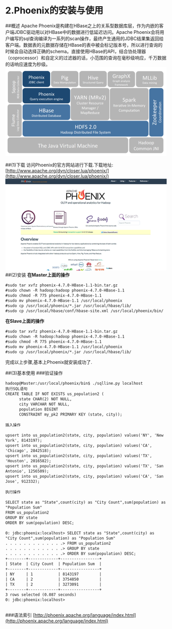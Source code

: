 # 2.Phoenix的安装与使用
##概述
Apache Phoenix是构建在HBase之上的关系型数据库层，作为内嵌的客户端JDBC驱动用以对HBase中的数据进行低延迟访问。Apache Phoenix会将用户编写的sql查询编译为一系列的scan操作，最终产生通用的JDBC结果集返回给客户端。数据表的元数据存储在HBase的表中被会标记版本号，所以进行查询的时候会自动选择正确的schema。直接使用HBase的API，结合协处理器（coprocessor）和自定义的过滤器的话，小范围的查询在毫秒级响应，千万数据的话响应速度为秒级。
![](../../images/12/182730bdckgin2jtd38gpg.png)

##(1)下载
访问Phoenix的官方网站进行下载.下载地址:[http://www.apache.org/dyn/closer.lua/phoenix/](http://www.apache.org/dyn/closer.lua/phoenix/)
![](../../images/12/phoenix.png)
##(2)安装
**在Master上面的操作**

```
#sudo tar xvfz phoenix-4.7.0-HBase-1.1-bin.tar.gz 
#sudo chown -R hadoop:hadoop phoenix-4.7.0-HBase-1.1
#sudo chmod -R 775 phoenix-4.7.0-HBase-1.1
#sudo mv phoenix-4.7.0-HBase-1.1 /usr/local/phoenix
#sudo cp /usr/local/phoenix/*.jar /usr/local/hbase/lib/
#sudo cp /usr/local/hbase/conf/hbase-site.xml /usr/local/phoenix/bin/
```

**在Slave上面的操作**

```
#sudo tar xvfz phoenix-4.7.0-HBase-1.1-bin.tar.gz 
#sudo chown -R hadoop:hadoop phoenix-4.7.0-HBase-1.1
#sudo chmod -R 775 phoenix-4.7.0-HBase-1.1
#sudo mv phoenix-4.7.0-HBase-1.1 /usr/local/phoenix
#sudo cp /usr/local/phoenix/*.jar /usr/local/hbase/lib/
```

完成以上步骤,基本上Phoenix就安装成功了.

##(3)基本使用
###验证操作

```
hadoop@Master:/usr/local/phoenix/bin$ ./sqlline.py localhost
执行SQL语句
CREATE TABLE IF NOT EXISTS us_population2 (
      state CHAR(2) NOT NULL,
      city VARCHAR NOT NULL,
      population BIGINT
      CONSTRAINT my_pk2 PRIMARY KEY (state, city));
      
插入操作

upsert into us_population2(state, city, population) values('NY', 'New York', 8143197);
upsert into us_population2(state, city, population) values('CA', 'Chicago', 2842518);
upsert into us_population2(state, city, population) values('TX', 'Houston', 2016582);
upsert into us_population2(state, city, population) values('TX', 'San Antonio', 1256509);
upsert into us_population2(state, city, population) values('CA', 'San Jose', 912332);

执行操作

SELECT state as "State",count(city) as "City Count",sum(population) as "Population Sum"
FROM us_population2
GROUP BY state
ORDER BY sum(population) DESC;

0: jdbc:phoenix:localhost> SELECT state as "State",count(city) as "City Count",sum(population) as "Population Sum"
. . . . . . . . . . . . .> FROM us_population2
. . . . . . . . . . . . .> GROUP BY state
. . . . . . . . . . . . .> ORDER BY sum(population) DESC;
+--------+-------------+-----------------+
| State  | City Count  | Population Sum  |
+--------+-------------+-----------------+
| NY     | 1           | 8143197         |
| CA     | 2           | 3754850         |
| TX     | 2           | 3273091         |
+--------+-------------+-----------------+
3 rows selected (0.087 seconds)
0: jdbc:phoenix:localhost> 


```

###语法索引
[http://phoenix.apache.org/language/index.html](http://phoenix.apache.org/language/index.html)


